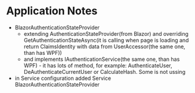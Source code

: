 # Application Notes

- BlazorAuthenticationStateProvider
  - extending AuthenticationStateProvider(from Blazor) and overriding GetAuthenticationStateAsync(it is calling when page is loading and return ClaimsIdentity with data from UserAccessor(the same one, than has WPF))
  - and implements IAuthenticationService(the same one, than has WPF) - it has lots of method, for example: AuthenticateUser, DeAuthenticateCurrentUser or CalculateHash. Some is not ussing
- in Service configuration added Service BlazorAuthenticationStateProvider
